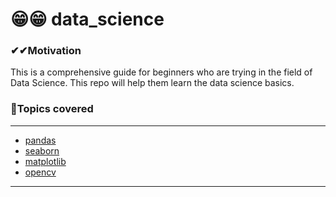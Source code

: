 # 😁😁 data_science

### ✔✔Motivation 
This is a comprehensive guide for beginners who are trying in the field of Data Science.
This repo will help them learn the data science basics.

### 🚀Topics covered
---
- [pandas](pandas.ipynb)
- [seaborn](seaborn.ipynb)
- [matplotlib](matplotlib.ipynb)
- [opencv](open%20cv.ipynb)
---

